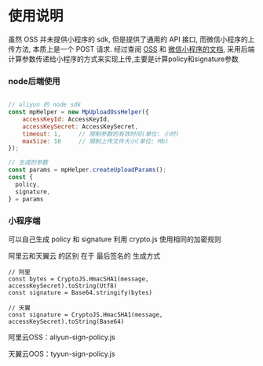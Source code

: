 # 使用说明

虽然 OSS 并未提供小程序的 sdk, 但是提供了通用的 API 接口, 而微信小程序的上传方法, 本质上是一个 POST 请求. 经过查阅 [OSS](https://help.aliyun.com/document_detail/31988.html?spm=a2c4g.11186623.2.2.W0gqKB#reference_smp_nsw_wdb) 和 [微信小程序的文档](https://developers.weixin.qq.com/miniprogram/dev/api/network-file.html), 采用后端计算参数传递给小程序的方式来实现上传,主要是计算policy和signature参数

### node后端使用
``` JavaScript

// aliyun 的 node sdk
const mpHelper = new MpUploadOssHelper({
    accessKeyId: AccessKeyId,
    accessKeySecret: AccessKeySecret,
    timeout: 1,     // 限制参数的有效时间(单位: 小时)
    maxSize: 10     // 限制上传文件大小(单位: Mb)
});

// 生成的参数
const params = mpHelper.createUploadParams();
const {
  policy,
  signature,
} = params

```
  
  
### 小程序端 

可以自己生成 policy 和 signature 利用 crypto.js 使用相同的加密规则

阿里云和天翼云 的区别 在于 最后签名的 生成方式
```
// 阿里
const bytes = CryptoJS.HmacSHA1(message, accessKeySecret).toString(Utf8)
const signature = Base64.stringify(bytes)

// 天翼
const signature = CryptoJS.HmacSHA1(message, accessKeySecret).toString(Base64)
```
阿里云OSS：aliyun-sign-policy.js

天翼云OOS：tyyun-sign-policy.js
